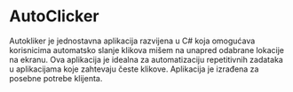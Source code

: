 # AutoClicker
Autokliker je jednostavna aplikacija razvijena u C# koja omogućava korisnicima automatsko slanje klikova mišem na unapred odabrane lokacije na ekranu. Ova aplikacija je idealna za automatizaciju repetitivnih zadataka u aplikacijama koje zahtevaju česte klikove. Aplikacija je izrađena za posebne potrebe klijenta.
